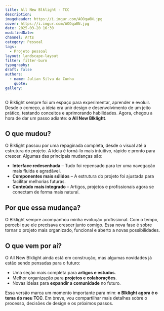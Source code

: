 ```yaml
---
title: All New Blklight - TCC
description:
imageHeader: https://i.imgur.com/AOOqa0N.jpg
cover: https://i.imgur.com/AOOqa0N.jpg
date: 2025-03-20 16:30
modifiedDate:
channel: Arts
category: Pessoal
tags:
  - Projeto pessoal
layout: landscape-layout
filter: filter-burn
typography:
draft: false
authors:
  - name: Julian Silva da Cunha
    quote:
gallery:
---
```


O Blklight sempre foi um espaço para experimentar, aprender e evoluir. Desde o começo, a ideia era unir design e desenvolvimento de um jeito prático, testando conceitos e aprimorando habilidades. Agora, chegou a hora de dar um passo adiante: **o All New Blklight**.

## **O que mudou?**

O Blklight passou por uma repaginada completa, desde o visual até a estrutura do projeto. A ideia é torná-lo mais intuitivo, rápido e pronto para crescer. Algumas das principais mudanças são:

- **Interface redesenhada** – Tudo foi repensado para ter uma navegação mais fluida e agradável.
- **Componentes mais sólidos** – A estrutura do projeto foi ajustada para facilitar melhorias futuras.
- **Conteúdo mais integrado** – Artigos, projetos e profissionais agora se conectam de forma mais natural.

## **Por que essa mudança?**

O Blklight sempre acompanhou minha evolução profissional. Com o tempo, percebi que ele precisava crescer junto comigo. Essa nova fase é sobre tornar o projeto mais organizado, funcional e aberto a novas possibilidades.

## **O que vem por aí?**

O All New Blklight ainda está em construção, mas algumas novidades já estão sendo pensadas para o futuro:

- Uma seção mais completa para **artigos e estudos**.
- Melhor organização para **projetos e colaborações**.
- Novas ideias para **expandir a comunidade** no futuro.

Essa versão marca um momento importante para mim: **o Blklight agora é o tema do meu TCC**. Em breve, vou compartilhar mais detalhes sobre o processo, decisões de design e os próximos passos.
